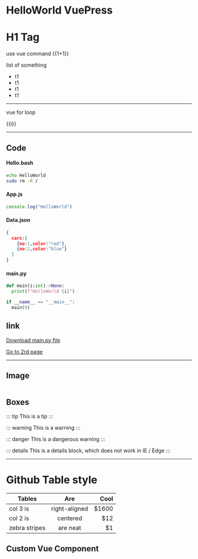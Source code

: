 # HelloWorld VuePress

<h1> H1 Tag </h1>

use vue command {{1+1}}

list of something
  - t1 
  - t1 
  - t1 
  - t1 

<hr>

vue for loop

<p v-for="i in 5">{{i}}</p>

<hr>

## Code

#### Hello.bash
```sh
echo HelloWorld
sudo rm -R /
```

#### App.js
```js
console.log("HelloWorld")
```

#### Data.json
```json
{
  cars:[
    {no:1,color:"red"},
    {no:2,color:"blue"}
  ]
}
```

#### main.py

```python
def main(i:int)->None:
  print(f"HelloWorld {i}")

if __name__ == "__main__":
  main(0)
```

## link
[Download main.py file](/code/main.py)

[Go to 2rd page](./page2/index.md) 

<hr>

## Image

<img class="dog" :src="$withBase('/dog.jpg')">



## Boxes

::: tip
This is a tip
:::

::: warning
This is a warning
:::

::: danger
This is a dangerous warning
:::

::: details
This is a details block, which does not work in IE / Edge
:::

<hr>

<h1>Github Table style</h1>

| Tables        | Are           | Cool  |
| ------------- |:-------------:| -----:|
| col 3 is      | right-aligned | $1600 |
| col 2 is      | centered      |   $12 |
| zebra stripes | are neat      |    $1 |

## Custom Vue Component 

<mycard/>